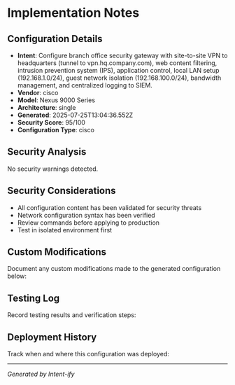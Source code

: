 # Implementation Notes

## Configuration Details
- **Intent**: Configure branch office security gateway with site-to-site VPN to headquarters (tunnel to vpn.hq.company.com), web content filtering, intrusion prevention system (IPS), application control, local LAN setup (192.168.1.0/24), guest network isolation (192.168.100.0/24), bandwidth management, and centralized logging to SIEM.
- **Vendor**: cisco
- **Model**: Nexus 9000 Series
- **Architecture**: single
- **Generated**: 2025-07-25T13:04:36.552Z
- **Security Score**: 95/100
- **Configuration Type**: cisco

## Security Analysis
No security warnings detected.

## Security Considerations
- All configuration content has been validated for security threats
- Network configuration syntax has been verified
- Review commands before applying to production
- Test in isolated environment first

## Custom Modifications
Document any custom modifications made to the generated configuration below:

## Testing Log
Record testing results and verification steps:

## Deployment History
Track when and where this configuration was deployed:

---
*Generated by Intent-ify*